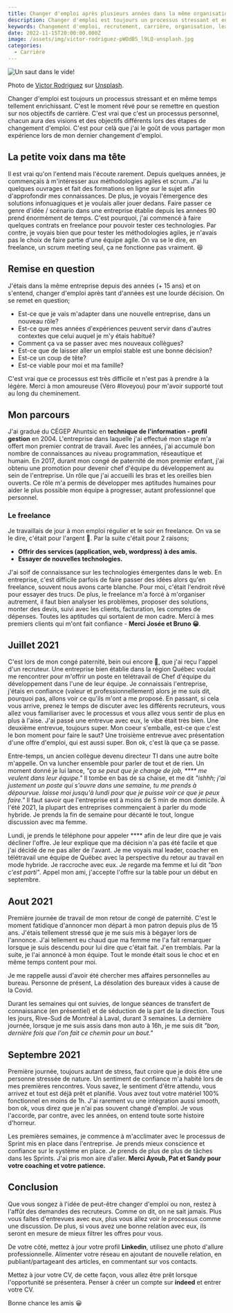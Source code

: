 ```yaml
---
title: Changer d'emploi après plusieurs années dans la même organisation.
description: Changer d'emploi est toujours un processus stressant et en même temps tellement enrichissant. C'est le moment rêvé pour se remettre en question sur nos objectifs de carrière.
keywords: Changement d'emploi, recrutement, carrière, organisation, leadership.
date: 2022-11-15T20:00:00.000Z
image: /assets/img/victor-rodriguez-pWOdBS_l9LQ-unsplash.jpg
categories:
  - Carrière
---
```


![Un saut dans le vide!](/assets/img/victor-rodriguez-pWOdBS_l9LQ-unsplash.jpg "Un saut dans le vide")

<div class="caption">
Photo de <a href="https://unsplash.com/@vimarovi">Victor Rodriguez</a> sur <a href="https://unsplash.com">Unsplash</a>.
</div>

Changer d'emploi est toujours un processus stressant et en même temps tellement enrichissant. 
C'est le moment rêvé pour se remettre en question sur nos objectifs de carrière.
C'est vrai que c'est un processus personnel, chacun aura des visions et des objectifs différents lors des étapes de changement d'emploi.
C'est pour celà que j'ai le goût de vous partager mon expérience lors de mon dernier changement d'emploi.

## La petite voix dans ma tête

Il est vrai qu'on l'entend mais l'écoute rarement. 
Depuis quelques années, je commençais à m'intéresser aux méthodologies agiles et scrum. 
J'ai lu quelques ouvrages et fait des formations en ligne sur le sujet afin d'approfondir mes connaissances.
De plus, je voyais l'émergence des solutions infonuagiques et je voulais aller jouer dedans.
Faire passer ce genre d'idée / scénario dans une entreprise établie depuis les années 90 prend énormément de temps.
C'est pourquoi, j'ai commencé à faire quelques contrats en freelance pour pouvoir tester ces technologies.
Par contre, je voyais bien que pour tester les méthodologies agiles, je n'avais pas le choix de faire partie d'une équipe agile. 
On va se le dire, en freelance, un scrum meeting seul, ça ne fonctionne pas vraiment. 😆

## Remise en question

J'étais dans la même entreprise depuis des années (+ 15 ans) et on s'entend, changer d'emploi après tant d'années est une lourde décision. 
On se remet en question; 
- Est-ce que je vais m'adapter dans une nouvelle entreprise, dans un nouveau rôle? 
- Est-ce que mes années d'expériences peuvent servir dans d'autres contextes que celui auquel je m'y étais habitué?
- Comment ça va se passer avec mes nouveaux collègues?
- Est-ce que de laisser aller un emploi stable est une bonne décision?
- Est-ce un coup de tête?
- Est-ce viable pour moi et ma famille?

C'est vrai que ce processus est très difficile et n'est pas à prendre à la légère. Merci à mon amoureuse (Véro #loveyou) pour m'avoir supporté tout au long du cheminement.

## Mon parcours

J'ai gradué du CÉGEP Ahuntsic en __technique de l'information - profil gestion__ en 2004. 
L'entreprise dans laquelle j'ai effectué mon stage m'a offert mon premier contrat de travail.
Avec les années, j'ai accumulé bon nombre de connaissances au niveau programmation, réseautique et humain.
En 2017, durant mon congé de paternité de mon premier enfant, j'ai obtenu une promotion pour devenir chef d'équipe du développement au sein de l'entreprise.
Un rôle que j'ai accueilli les bras et les oreilles bien ouverts.
Ce rôle m'a permis de développer mes aptitudes humaines pour aider le plus possible mon équipe à progresser, autant professionnel que personnel.

### Le freelance

Je travaillais de jour à mon emploi régulier et le soir en freelance. On va se le dire, c'était pour l'argent 🤑. Par la suite c'était pour 2 raisons;
- __Offrir des services (application, web, wordpress) à des amis.__
- __Essayer de nouvelles technologies.__

J'ai soif de connaissance sur les technologies émergentes dans le web.
En entreprise, c'est difficile parfois de faire passer des idées alors qu'en freelance, souvent nous avons carte blanche.
Pour moi, c'était l'endroit rêvé pour essayer des trucs. 
De plus, le freelance m'a forcé à m'organiser autrement, il faut bien analyser les problèmes, proposer des solutions, monter des devis, suivi avec les clients, facturation, les comptes de dépenses. 
Toutes les aptitudes qui sortaient de mon cadre.
Merci à mes premiers clients qui m'ont fait confiance - __Merci Josée et Bruno 😀__.

## Juillet 2021

C'est lors de mon congé paternité, bein oui encore 🤪, que j'ai reçu l'appel d'un recruteur.
Une entreprise bien établie dans la région Québec voulait me rencontrer pour m'offrir un poste en télétravail de Chef d'équipe du développement dans l'une de leur équipe.
Je connaissais l'entreprise, j'étais en confiance (valeur et professionnellement) alors je me suis dit, pourquoi pas, allons voir ce qu'ils m'ont a me proposé. En passant, si cela vous arrive, prenez le temps de discuter avec les différents recruteurs, vous allez vous familiariser avec le processus et vous allez vous sentir de plus en plus à l'aise. 
J'ai passé une entrevue avec eux, le vibe était très bien. Une deuxième entrevue, toujours super. 
Mon coeur s'emballe, est-ce que c'est le bon moment pour faire le saut? 
Une troisième entrevue avec présentation d'une offre d'emploi, qui est aussi super.
Bon ok, c'est là que ça se passe.

Entre-temps, un ancien collègue devenu directeur TI dans une autre boîte m'appelle.
On va luncher ensemble pour parler de tout et de rien.
Un moment donné je lui lance, _"ça se peut que je change de job, **** me veulent dans leur équipe."_
Il tombe en bas de sa chaise, et me dit _"ishhh; j'ai justement un poste qui s'ouvre dans une semaine, tu me prends à dépourvue. laisse moi jusqu'à lundi pour que je puisse voir ce que je peux faire."_
Il faut savoir que l'entreprise est à moins de 5 min de mon domicile.
À l'été 2021, la plupart des entreprises commençaient à parler du mode hybride. 
Je prends la fin de semaine pour décanté le tout, longue discussion avec ma femme.

Lundi, je prends le téléphone pour appeler **** afin de leur dire que je vais décliner l'offre. 
Je leur explique que ma décision n'a pas été facile et que j'ai décidé de ne pas aller de l'avant.
Je me voyais mal leader, coacher en télétravail une équipe de Québec avec la perspective du retour au travail en mode hybride.
Je raccroche avec eux. Je regarde ma femme et lui dit _"bon c'est parti"_.
Appel mon ami, j'accepte l'offre sur la table pour un début en septembre.

## Aout 2021

Première journée de travail de mon retour de congé de paternité.
C'est le moment fatidique d'annoncer mon départ à mon patron depuis plus de 15 ans.
J'étais tellement stressé que je me suis mis à bégayer lors de l'annonce.
J'ai tellement eu chaud que ma femme me l'a fait remarquer lorsque je suis descendu pour lui dire que c'était fait.
J'en tremblais. Par la suite, je l'ai annoncé à mon équipe.
Tout le monde était sous le choc et en même temps content pour moi.

Je me rappelle aussi d'avoir été chercher mes affaires personnelles au bureau.
Personne de présent, La désolation des bureaux vides à cause de la Covid.

Durant les semaines qui ont suivies, de longue séances de transfert de connaissance (en présentiel) et de séduction de la part de la direction.
Tous les jours, Rive-Sud de Montréal à Laval, durant 3 semaines.
La dernière journée, lorsque je me suis assis dans mon auto à 16h, je me suis dit _"bon, dernière fois que l'on fait ce chemin pour un bout."_ 

## Septembre 2021

Première journée, toujours autant de stress, faut croire que je dois être une personne stressée de nature.
Un sentiment de confiance m'a habité lors de mes premières rencontres. 
Vous savez, le sentiment d'être attendu, vous arrivez et tout est déjà prêt et planifié.
Vous avez tout votre matériel 100% fonctionnel en moins de 1h.
J'ai rarement vu une intégration aussi smooth, bon ok, vous direz que je n'ai pas souvent changé d'emploi.
Je vous l'accorde, par contre, avec les années, on entend toute sorte histoire d'horreur.

Les premières semaines, je commence à m'acclimater avec le processus de Sprint mis en place dans l'entreprise.
Je prends mieux conscience et confiance sur le système en place.
Je prends de plus de plus de tâches dans les Sprints.
J'ai pris mon aire d'aller.
__Merci Ayoub, Pat et Sandy pour votre coaching et votre patience.__

## Conclusion

Que vous songez à l'idée de peut-être changer d'emploi ou non, restez à l'affût des demandes des recruteurs.
Comme on dit, on ne sait jamais. Plus vous faites d'entrevues avec eux, plus vous allez voir le processus comme une discussion.
De plus, si vous avez une bonne relation avec eux, ils seront en mesure de mieux filtrer les offres pour vous.

De votre côté, mettez à jour votre profil __Linkedin__, utilisez une photo d'allure professionnelle. Alimenter votre réseau en ajoutant de nouvelle relation, en publiant/partageant des articles, en commentant sur vos contacts. 

Mettez à jour votre CV, de cette façon, vous allez être prêt lorsque l'opportunité se présentera. Penser à créer un compte sur __indeed__ et entrer votre CV.

Bonne chance les amis 😀